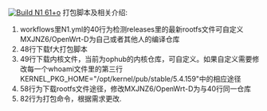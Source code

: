 [![Build N1 61+o](https://github.com/MXJNZ6/Flippy-D/actions/workflows/N1.yml/badge.svg)](https://github.com/MXJNZ6/Flippy-D/actions/workflows/N1.yml) 
打包脚本及相关介绍: 
1. workflows里N1.yml的40行为检测releases里的最新rootfs文件可自定义MXJNZ6/OpenWrt-D为自己或者其他人的编译仓库
2. 48行下载f大打包脚本
3. 49行下载内核文件，当前为ophub的内核仓库，可自定义。如果自定义需要修改每一个whoami文件里的第三行KERNEL_PKG_HOME="/opt/kernel/pub/stable/5.4.159"中的相应途径
4. 58行为下载rootfs文件途径，修改MXJNZ6/OpenWrt-D为与40行同一仓库
5. 82行为打包命令，根据需求更改.

